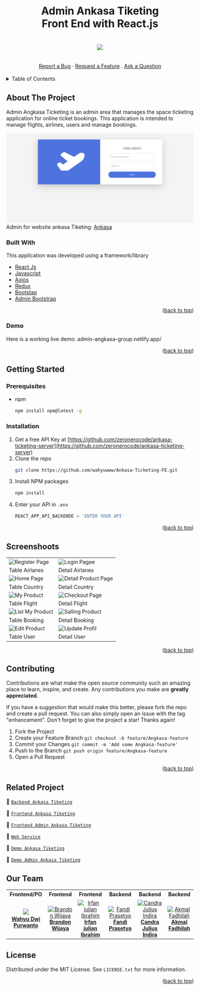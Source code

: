 <h1 align="center">Admin Ankasa Tiketing<br>Front End with React.js</h1>

<br/>
<!-- PROJECT LOGO -->
<div align="center">
<img src="https://i.ibb.co/CnYSQy8/illustration.png" align="center" width="300" height="auto" />
</div>

 <div align="center">
  <br />
  <br />
  <a href="https://github.com/dec0dOS/amazing-github-template/issues/new?assignees=&labels=bug&template=01_BUG_REPORT.md&title=bug%3A+">Report a Bug</a>
  ·
  <a href="https://github.com/dec0dOS/amazing-github-template/issues/new?assignees=&labels=enhancement&template=02_FEATURE_REQUEST.md&title=feat%3A+">Request a Feature</a>
  .
  <a href="https://github.com/dec0dOS/amazing-github-template/discussions">Ask a Question</a>
</div>

<br>
<!-- TABLE OF CONTENTS -->
<details>
  <summary>Table of Contents</summary>
  <ol>
    <li>
      <a href="#about-the-project">About The Project</a>
      <ul>
        <li><a href="#built-with">Built With</a></li>
      </ul>
    </li>
       <li><a href="#demo">Demo</a></li>
    <li>
      <a href="#getting-started">Getting Started</a>
      <ul>
        <li><a href="#prerequisites">Prerequisites</a></li>
        <li><a href="#installation">Installation</a></li>
      </ul>
    </li>
    <li><a href="#screenshot">Screenshot</a></li>
    <li><a href="#contributing">Contributing</a></li>
            <li><a href="#Related-Project">Related Project</a></li>
        <li><a href="#our-team">Our Team</a></li>
    <li><a href="#license">License</a></li>
  </ol>
</details>



<!-- ABOUT THE PROJECT -->
## About The Project

Admin Angkasa Ticketing is an admin area that manages the space ticketing application for online ticket bookings. This application is intended to manage flights, airlines, users and manage bookings.
<br/>

![Login Page](/screenshoot/login.png)
Admin for website ankasa Tiketing: [Ankasa](admin-angkasa-group.netlify.app/)

### Built With

This application was developed using a framework/library

- [React Js](https://reactjs.org/)
- [Javascript](https://www.javascript.com/)
- [Axios](https://axios-http.com/)
- [Redux](https://redux.js.org/)
- [Bootstap](https://getbootstrap.com)
- [Admin Bootstrap](https://startbootstrap.com/theme/sb-admin-2)

<p align="right">(<a href="#top">back to top</a>)</p>


### Demo
Here is a working live demo: admin-angkasa-group.netlify.app/

<p align="right">(<a href="#top">back to top</a>)</p>

<!-- GETTING STARTED -->
## Getting Started

### Prerequisites

* npm
  ```sh
  npm install npm@latest -g
  ```

### Installation

1. Get a free API Key at [https://github.com/zeronerocode/ankasa-ticketing-server](https://github.com/zeronerocode/ankasa-ticketing-server)
2. Clone the repo
   ```sh
   git clone https://github.com/wahyuwww/Ankasa-Ticketing-FE.git
   ```
3. Install NPM packages
   ```sh
   npm install
   ```
4. Enter your API in `.env`
   ```js
   REACT_APP_API_BACKENDE = 'ENTER YOUR API'
   ```

<p align="right">(<a href="#top">back to top</a>)</p>


## Screenshoots
<p align="center" display=flex>
<table>
  <tr>
    <td><image src="./screenshoot/table airlanes.png" alt="Register Page" width=100%></td>
    <td><image src="./screenshoot/detail airlanes.png" alt="Login Pagee" width=100%/></td>
  </tr>
   <tr>
    <td>Table Airlanes</td>
    <td>Detail Airlanes </td>
  </tr>
  
  <tr>
    <td><image src="./screenshoot/table country.png" alt="Home Page" width=100% ></td>
    <td><image src="./screenshoot/detail country.png" alt="Detail Product Page" width=100%/></td>
  </tr>
  <tr>
    <td>Table Country</td>
    <td>Detail Country</td>
  </tr>

  <tr>
    <td><image src="./screenshoot/table flight.png" alt="My Product" width=100%></td>
    <td><image src="./screenshoot/detail flight.png" alt="Checkout Page" width=100%></td>
  </tr>
  <tr>
      <td>Table Flight</td>
      <td>Detail Flight</td>
  </tr>
  
  <tr>
    <td><image src="./screenshoot/table booking.png" alt="List My Product" width=100%></td>
        <td><image src="./screenshoot/detail flight.png" alt="Salling Product" width=100%></td>
  </tr>
  <tr>
      <td>Table Booking</td>
       <td>Detail Booking</td>
  </tr>
  
  <tr>
    <td><image src="./screenshoot/table users.png" alt="Edit Product" width=100%></td>
    <td><image src="./screenshoot/detail user.png" alt="Update Profil" width=100%></td>
  </tr>
  <tr>
      <td>Table User</td>
     <td>Detail User</td>
  </tr>
</table>


<p align="right">(<a href="#top">back to top</a>)</p>


<!-- CONTRIBUTING -->
## Contributing

Contributions are what make the open source community such an amazing place to learn, inspire, and create. Any contributions you make are **greatly appreciated**.

If you have a suggestion that would make this better, please fork the repo and create a pull request. You can also simply open an issue with the tag "enhancement".
Don't forget to give the project a star! Thanks again!

1. Fork the Project
2. Create your Feature Branch `git checkout -b feature/Angkasa-feature`
3. Commit your Changes `git commit -m 'Add some Angkasa-feature'`
4. Push to the Branch `git push origin feature/Angkasa-feature`
5. Open a Pull Request

<p align="right">(<a href="#top">back to top</a>)</p>


## Related Project
:rocket: [`Backend Ankasa Tiketing`](https://github.com/zeronerocode/ankasa-ticketing-server)

:rocket: [`Frontend Ankasa Tiketing`](https://github.com/Irfanjulian/Ankasa-Ticketing-FrontEnd)

:rocket: [`Frontend Admin Ankasa Tiketing`](https://github.com/wahyuwww/Ankasa-Ticketing-FE)

:rocket: [`Web Service`](avtur-ankasa-ticketing.herokuapp.com/)

:rocket: [`Demo Ankasa Tiketing`](https://angkasa-tiketing.netlify.app/)

:rocket: [`Demo Admin Ankasa Tiketing`](admin-angkasa-group.netlify.app/)

## Our Team

<center>
  <table>
    <tr>
      <th>Frontend/PO</th>
      <th>Frontend</th>
      <th>Frontend</th>
      <th>Backend</th>
      <th>Backend</th>
      <th>Backend</th>
    </tr>
    <tr>
      <td align="center">
        <a href="https://github.com/wahyuwww">
          <img width="150" style="background-size: contain;" src="https://avatars.githubusercontent.com/u/60133853?v=4"><br/>
          <b>Wahyu Dwi Purwanto</b>
        </a>
      </td>
      <td align="center">
        <a href="https://github.com/brndnwjy">
          <img width="150" src="https://avatars.githubusercontent.com/u/68231097?v=4" alt="Brandon Wijaya"><br/>
          <b>Brandon Wijaya</b>
        </a>
      </td>
      <td align="center">
        <a href="https://github.com/Irfanjulian">
          <img width="150" src="https://avatars.githubusercontent.com/u/103256648?v=4" alt="Irfan julian Ibrahim"><br/>
          <b>Irfan julian Ibrahim</b>
        </a>
      </td>
      <td align="center">
        <a href="https://github.com/fandipras7">
          <img width="150" src="https://avatars.githubusercontent.com/u/103942518?v=4" alt="Fandi Prasetyo"><br/>
          <b>Fandi Prasetyo</b>
        </a>
      </td>
      <td align="center">
        <a href="https://github.com/Candra-Julius">
          <img width="150" src="https://avatars.githubusercontent.com/u/102232190?v=4" alt="Candra Julius Indira "><br/>
          <b>Candra Julius Indira </b>
        </a>
      </td>
      <td align="center">
        <a href="https://github.com/zeronerocode">
          <img width="150" src="https://avatars.githubusercontent.com/u/61588546?v=4" alt="Akmal Fadhilah"><br/>
          <b>Akmal Fadhilah</b>
        </a>
      </td>
    </tr>
  </table>
</center>


<!-- LICENSE -->
## License

Distributed under the MIT License. See `LICENSE.txt` for more information.

<p align="right">(<a href="#top">back to top</a>)</p>